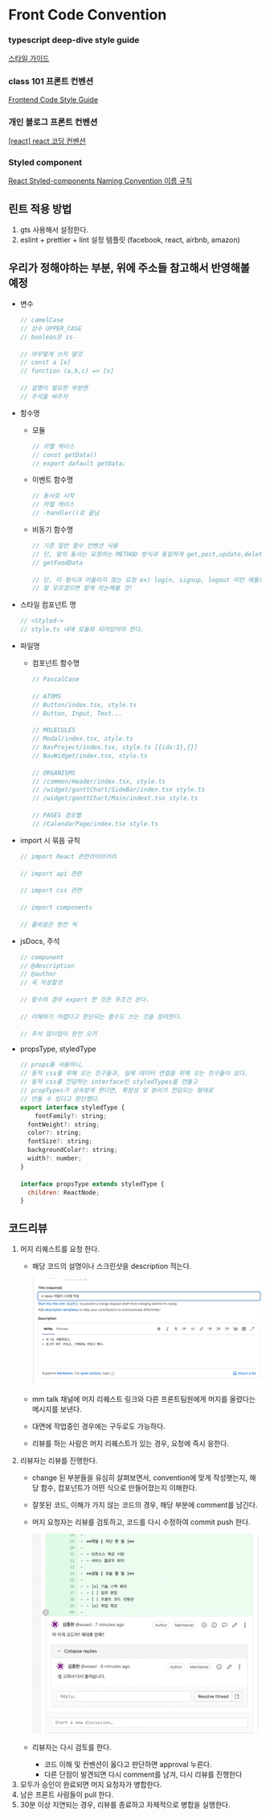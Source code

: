 # Front Code Convention

### typescript deep-dive style guide

[스타일 가이드](https://radlohead.gitbook.io/typescript-deep-dive/styleguide)

### class 101 프론트 컨벤션

[Frontend Code Style Guide](https://jobs.class101.net/1dc83442-c2d4-4162-94ae-4d04717f1ae0)

### 개인 블로그 프론트 컨벤션

[[react] react 코딩 컨벤션](https://phrygia.github.io/react/2022-04-05-react/)

### Styled component

[React Styled-components Naming Convention 이름 규칙](https://usgnuscodenote.tistory.com/entry/Styled-components-Naming-Convention-%EC%9D%B4%EB%A6%84-%EA%B7%9C%EC%B9%99)

## 린트 적용 방법

1. gts 사용해서 설정한다.
2. eslint + prettier + lint 설정 템플릿 (facebook, react, airbnb, amazon)

## 우리가 정해야하는 부분, 위에 주소들 참고해서 반영해볼 예정

- 변수
    
    ```jsx
    // camelCase
    // 상수 UPPER_CASE
    // boolean은 is-
    
    // 아무렇게 쓰지 말것
    // const a [x]
    // function (a,b,c) => [x]
     
    // 설명이 필요한 부분엔
    // 주석을 써주자
    ```
    
- 함수명
    - 모듈
        
        ```jsx
        // 카멜 케이스
        // const getData()
        // export dafault getData;
        ```
        
    - 이벤트 함수명
        
        ```jsx
        // 동사로 시작
        // 카멜 케이스
        // -handler()로 끝남
        ```
        
    - 비동기 함수명
        
        ```jsx
        // 기존 일반 함수 컨벤션 사용
        // 단, 앞의 동사는 요청하는 METHOD 방식과 동일하게 get,post,update,delete 식으로 시작할 것!
        // getFoodData
        
        // 단, 이 형식과 어울리지 않는 요청 ex) login, signup, logout 이런 애들의 경우는 예외로 한다.
        // 잘 모르겠으면 함께 의논해볼 것!
        ```
        
- 스타일 컴포넌트 명
    
    ```jsx
    // <Styled->
    // style.ts 내에 모듈화 되어있어야 한다.
    ```
    
- 파일명
    - 컴포넌트 함수명
        
        ```jsx
        // PascalCase
        
        // ATOMS 
        // Button/index.tsx, style.ts
        // Button, Input, Text...
        
        // MOLECULES 
        // Modal/index.tsx, style.ts
        // NavProject/index.tsx, style.ts [{idx:1},{}]
        // NavWidget/index.tsx, style.ts 
        
        // ORGANISMS 
        // /common/Header/index.tsx, style.ts
        // /widget/ganttChart/SideBar/index.tsx style.ts
        // /widget/ganttChart/Main/indext.tsx style.ts
        
        // PAGES 경로별
        // /CalendarPage/index.tsx style.ts
        ```
        
- import 시 묶음 규칙
    
    ```jsx
    // import React 관련라이브러리
    
    // import api 관련
    
    // import css 관련
    
    // import components
    
    // 줄바꿈은 한칸 씩
    ```
    
- jsDocs, 주석
    
    ```jsx
    // component
    // @description 
    // @author
    // 꼭 작성할것
    
    // 함수의 경우 export 한 것은 무조건 쓴다.
    
    // 이해하기 어렵다고 판단되는 함수도 쓰는 것을 장려한다.
    
    // 주석 많이많이 완전 오키
    ```
    
- propsType, styledType
    
    ```jsx
    // props를 사용하니, 
    // 동적 css를 위해 오는 친구들과, 실제 데이터 연결을 위해 오는 친구들이 있다.
    // 동적 css를 전담하는 interface인 styledTypes를 만들고
    // propTypes가 상속받게 한다면, 확장성 및 분리가 전담되는 형태로
    // 만들 수 있다고 판단했다.
    export interface styledType {
    	fontFamily?: string;
      fontWeight?: string;
      color?: string;
      fontSize?: string;
      backgroundColor?: string;
      width?: number;
    }
    
    interface propsType extends styledType {
      children: ReactNode;
    }
    ```
    

## 코드리뷰

1. 머지 리퀘스트를 요청 한다.
    - 해당 코드의 설명이나 스크린샷을 description 적는다.
        
        ![스크린샷 2022-10-20 오후 2.38.20.png](images/%25E1%2584%2589%25E1%2585%25B3%25E1%2584%258F%25E1%2585%25B3%25E1%2584%2585%25E1%2585%25B5%25E1%2586%25AB%25E1%2584%2589%25E1%2585%25A3%25E1%2586%25BA_2022-10-20_%25E1%2584%258B%25E1%2585%25A9%25E1%2584%2592%25E1%2585%25AE_2.38.20.png)
        
    - mm talk 채널에 머지 리퀘스트 링크와 다른 프론트팀원에게 머지를 올렸다는 메시지를 보낸다.
    - 대면에 작업중인 경우에는 구두로도 가능하다.
    - 리뷰를 하는 사람은 머지 리퀘스트가 있는 경우, 요청에 즉시 응한다.
2. 리뷰자는 리뷰를 진행한다.
    - change 된 부분들을 유심히 살펴보면서, convention에 맞게 작성햇는지, 해당 함수, 컴포넌트가 어떤 식으로 만들어졌는지 이해한다.
    - 잘못된 코드, 이해가 가지 않는 코드의 경우, 해당 부분에 comment를 남긴다.
    - 머지 요청자는 리뷰를 검토하고, 코드를 다시 수정하여 commit push 한다.
        
        ![스크린샷 2022-10-20 오후 2.41.32.png](images/%25E1%2584%2589%25E1%2585%25B3%25E1%2584%258F%25E1%2585%25B3%25E1%2584%2585%25E1%2585%25B5%25E1%2586%25AB%25E1%2584%2589%25E1%2585%25A3%25E1%2586%25BA_2022-10-20_%25E1%2584%258B%25E1%2585%25A9%25E1%2584%2592%25E1%2585%25AE_2.41.32.png)
        
    - 리뷰자는 다시 검토를 한다.
        - 코드 이해 및 컨벤션이 옳다고 판단하면 approval 누른다.
        - 다른 단점이 발견되면 다시 comment를 남겨, 다시 리뷰를 진행한다
3. 모두가 승인이 완료되면 머지 요청자가 병합한다.
4. 남은 프론트 사람들이 pull 한다.
5. 30분 이상 지연되는 경우, 리뷰를 종료하고 자체적으로 병합을 실행한다.